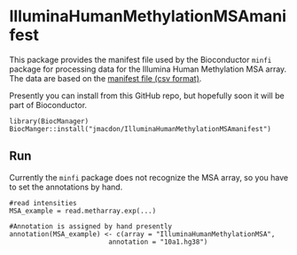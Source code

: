 # IlluminaHumanMethylationMSAmanifest

This package provides the manifest file used by the Bioconductor `minfi` package
for processing data for the Illumina Human Methylation MSA array. The data are based on 
the [manifest file (csv format)](https://support.illumina.com/downloads/infinium-methylation-screening-manifest-files.html).

Presently you can install from this GitHub repo, but hopefully soon it will be part of Bioconductor.

```
library(BiocManager)
BiocManger::install("jmacdon/IlluminaHumanMethylationMSAmanifest")

```

## Run

Currently the `minfi` package does not recognize the MSA array, so you have to set 
the annotations by hand.

```
#read intensities
MSA_example = read.metharray.exp(...)

#Annotation is assigned by hand presently
annotation(MSA_example) <- c(array = "IlluminaHumanMethylationMSA",
	                     annotation = "10a1.hg38")

```
